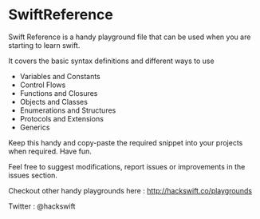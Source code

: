 SwiftReference
==============

Swift Reference is a handy playground file that can be used when you are starting to learn swift.

It covers the basic syntax definitions and different ways to use 
* Variables and Constants
* Control Flows
* Functions and Closures
* Objects and Classes
* Enumerations and Structures
* Protocols and Extensions
* Generics

Keep this handy and copy-paste the required snippet into your projects when required. Have fun.

Feel free to suggest modifications, report issues or improvements in the issues section.

Checkout other handy playgrounds here : http://hackswift.co/playgrounds

Twitter : @hackswift
